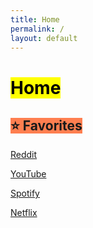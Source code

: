 ```yaml
---
title: Home
permalink: /
layout: default
---
```

# <mark>Home</mark>

## <span style="background-color: coral">⭐️ Favorites</span>

[Reddit](http://reddit.com)

[YouTube](http://youtube.com)

[Spotify](http://open.spotify.com)

[Netflix](http://netflix.com)
